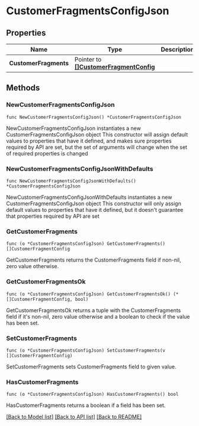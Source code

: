 # CustomerFragmentsConfigJson

## Properties

Name | Type | Description | Notes
------------ | ------------- | ------------- | -------------
**CustomerFragments** | Pointer to [**[]CustomerFragmentConfig**](CustomerFragmentConfig.md) |  | [optional] 

## Methods

### NewCustomerFragmentsConfigJson

`func NewCustomerFragmentsConfigJson() *CustomerFragmentsConfigJson`

NewCustomerFragmentsConfigJson instantiates a new CustomerFragmentsConfigJson object
This constructor will assign default values to properties that have it defined,
and makes sure properties required by API are set, but the set of arguments
will change when the set of required properties is changed

### NewCustomerFragmentsConfigJsonWithDefaults

`func NewCustomerFragmentsConfigJsonWithDefaults() *CustomerFragmentsConfigJson`

NewCustomerFragmentsConfigJsonWithDefaults instantiates a new CustomerFragmentsConfigJson object
This constructor will only assign default values to properties that have it defined,
but it doesn't guarantee that properties required by API are set

### GetCustomerFragments

`func (o *CustomerFragmentsConfigJson) GetCustomerFragments() []CustomerFragmentConfig`

GetCustomerFragments returns the CustomerFragments field if non-nil, zero value otherwise.

### GetCustomerFragmentsOk

`func (o *CustomerFragmentsConfigJson) GetCustomerFragmentsOk() (*[]CustomerFragmentConfig, bool)`

GetCustomerFragmentsOk returns a tuple with the CustomerFragments field if it's non-nil, zero value otherwise
and a boolean to check if the value has been set.

### SetCustomerFragments

`func (o *CustomerFragmentsConfigJson) SetCustomerFragments(v []CustomerFragmentConfig)`

SetCustomerFragments sets CustomerFragments field to given value.

### HasCustomerFragments

`func (o *CustomerFragmentsConfigJson) HasCustomerFragments() bool`

HasCustomerFragments returns a boolean if a field has been set.


[[Back to Model list]](../README.md#documentation-for-models) [[Back to API list]](../README.md#documentation-for-api-endpoints) [[Back to README]](../README.md)


